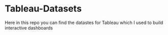 # Tableau-Datasets #        

Here in this repo you can find the datastes for Tableau which I used to build interactive dashboards     
    
   
   
  
  
 
   
    
  
   
 
